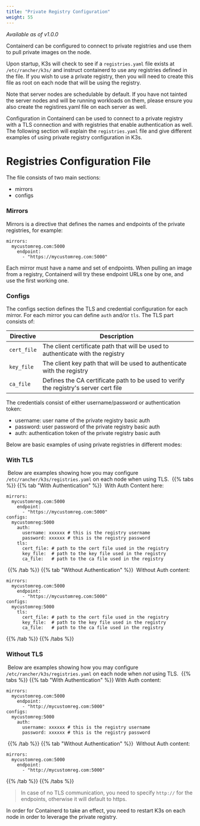 ```yaml
---
title: "Private Registry Configuration"
weight: 55
---
```

_Available as of v1.0.0_

Containerd can be configured to connect to private registries and use them to pull private images on the node.

Upon startup, K3s will check to see if a `registries.yaml` file exists at `/etc/rancher/k3s/` and instruct containerd to use any registries defined in the file. If you wish to use a private registry, then you will need to create this file as root on each node that will be using the registry.

Note that server nodes are schedulable by default. If you have not tainted the server nodes and will be running workloads on them, please ensure you also create the registires.yaml file on each server as well.

Configuration in Containerd can be used to connect to a private registry with a TLS connection and with registries that enable authentication as well. The following section will explain the `registries.yaml` file and give different examples of using private registry configuration in K3s.

# Registries Configuration File

The file consists of two main sections:

- mirrors
- configs

### Mirrors

Mirrors is a directive that defines the names and endpoints of the private registries, for example:

```
mirrors:
  mycustomreg.com:5000
    endpoint:
      - "https://mycustomreg.com:5000"
```

Each mirror must have a name and set of endpoints. When pulling an image from a registry, Containerd will try these endpoint URLs one by one, and use the first working one.

### Configs

The configs section defines the TLS and credential configuration for each mirror. For each mirror you can define `auth` and/or `tls`. The TLS part consists of:

Directive | Description
----------|------------
`cert_file` | The client certificate path that will be used to authenticate with the registry
`key_file` | The client key path that will be used to authenticate with the registry
`ca_file` | Defines the CA certificate path to be used to verify the registry's server cert file

The credentials consist of either username/password or authentication token:

- username: user name of the private registry basic auth
- password: user password of the private registry basic auth
- auth: authentication token of the private registry basic auth

Below are basic examples of using private registries in different modes:

### With TLS
​
Below are examples showing how you may configure `/etc/rancher/k3s/registries.yaml` on each node when using TLS.
​
{{% tabs %}}
{{% tab "With Authentication" %}}
​
With Auth Content here:
​
```
mirrors:
  mycustomreg.com:5000
    endpoint:
      - "https://mycustomreg.com:5000"
configs:
  mycustomreg:5000
    auth:
      username: xxxxxx # this is the registry username
      password: xxxxxx # this is the registry password
    tls:
      cert_file: # path to the cert file used in the registry
      key_file:  # path to the key file used in the registry
      ca_file:   # path to the ca file used in the registry
```
​
{{% /tab %}}
{{% tab "Without Authentication" %}}
​
Without Auth content:
​
```
mirrors:
  mycustomreg.com:5000
    endpoint:
      - "https://mycustomreg.com:5000"
configs:
  mycustomreg:5000
    tls:
      cert_file: # path to the cert file used in the registry
      key_file:  # path to the key file used in the registry
      ca_file:   # path to the ca file used in the registry
```

{{% /tab %}}
{{% /tabs %}}

### Without TLS
​
Below are examples showing how you may configure `/etc/rancher/k3s/registries.yaml` on each node when _not_ using TLS.
​
{{% tabs %}}
{{% tab "With Authentication" %}}
​
With Auth content:

```
mirrors:
  mycustomreg.com:5000
    endpoint:
      - "http://mycustomreg.com:5000"
configs:
  mycustomreg:5000
    auth:
      username: xxxxxx # this is the registry username
      password: xxxxxx # this is the registry password
```
​
{{% /tab %}}
{{% tab "Without Authentication" %}}
​
Without Auth content:

```
mirrors:
  mycustomreg.com:5000
    endpoint:
      - "http://mycustomreg.com:5000"
```

{{% /tab %}}
{{% /tabs %}}

> In case of no TLS communication, you need to specify `http://` for the endpoints, otherwise it will default to https.
 
In order for Containerd to take an effect, you need to restart K3s on each node in order to leverage the private registry.
